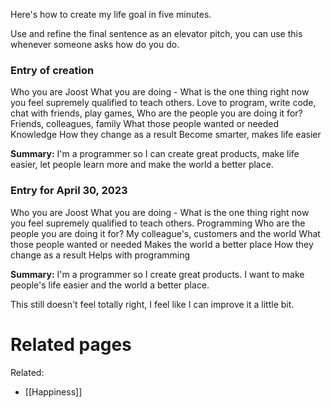 Here's how to create my life goal in five minutes.

Use and refine the final sentence as an elevator pitch, you can use this whenever someone asks how do you do. 

### Entry of creation
Who you are
    Joost
What you are doing - What is the one thing right now you feel supremely qualified to teach others.
    Love to program, write code, chat with friends, play games, 
Who are the people you are doing it for?
    Friends, colleagues, family
What those people wanted or needed
    Knowledge
How they change as a result
    Become smarter, makes life easier

**Summary:** I'm a programmer so I can create great products, make life easier, let people learn more and make the world a better place.


### Entry for April 30, 2023
Who you are
    Joost
What you are doing - What is the one thing right now you feel supremely qualified to teach others.
    Programming
Who are the people you are doing it for?
    My colleague's, customers and the world
What those people wanted or needed
    Makes the world a better place
How they change as a result
    Helps with programming

**Summary:** I'm a programmer so I create great products. I want to make people's life easier and the world a better place. 

This still doesn't feel totally right, I feel like I can improve it a little bit.


# Related pages
Related:
- [[Happiness]]
